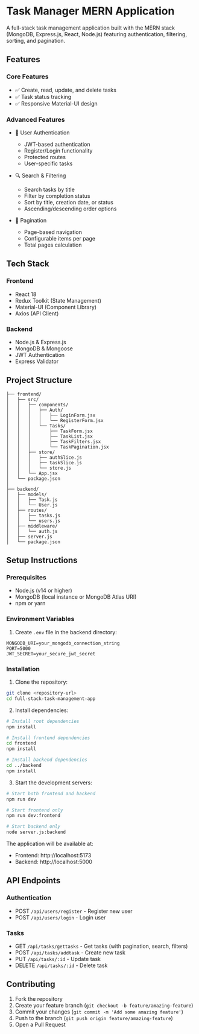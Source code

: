 # Task Manager MERN Application

A full-stack task management application built with the MERN stack (MongoDB, Express.js, React, Node.js) featuring authentication, filtering, sorting, and pagination.

## Features

### Core Features
- ✅ Create, read, update, and delete tasks
- ✅ Task status tracking
- ✅ Responsive Material-UI design

### Advanced Features
- 🔐 User Authentication
  - JWT-based authentication
  - Register/Login functionality
  - Protected routes
  - User-specific tasks

- 🔍 Search & Filtering
  - Search tasks by title
  - Filter by completion status
  - Sort by title, creation date, or status
  - Ascending/descending order options

- 📄 Pagination
  - Page-based navigation
  - Configurable items per page
  - Total pages calculation

## Tech Stack

### Frontend
- React 18
- Redux Toolkit (State Management)
- Material-UI (Component Library)
- Axios (API Client)

### Backend
- Node.js & Express.js
- MongoDB & Mongoose
- JWT Authentication
- Express Validator

## Project Structure

```
├── frontend/
│   ├── src/
│   │   ├── components/
│   │   │   ├── Auth/
│   │   │   │   ├── LoginForm.jsx
│   │   │   │   └── RegisterForm.jsx
│   │   │   └── Tasks/
│   │   │       ├── TaskForm.jsx
│   │   │       ├── TaskList.jsx
│   │   │       ├── TaskFilters.jsx
│   │   │       └── TaskPagination.jsx
│   │   ├── store/
│   │   │   ├── authSlice.js
│   │   │   ├── taskSlice.js
│   │   │   └── store.js
│   │   └── App.jsx
│   └── package.json
│
├── backend/
│   ├── models/
│   │   ├── Task.js
│   │   └── User.js
│   ├── routes/
│   │   ├── tasks.js
│   │   └── users.js
│   ├── middleware/
│   │   └── auth.js
│   ├── server.js
│   └── package.json
```

## Setup Instructions

### Prerequisites
- Node.js (v14 or higher)
- MongoDB (local instance or MongoDB Atlas URI)
- npm or yarn

### Environment Variables

1. Create `.env` file in the backend directory:
```env
MONGODB_URI=your_mongodb_connection_string
PORT=5000
JWT_SECRET=your_secure_jwt_secret
```

### Installation

1. Clone the repository:
```bash
git clone <repository-url>
cd full-stack-task-management-app

```

2. Install dependencies:
```bash
# Install root dependencies
npm install

# Install frontend dependencies
cd frontend
npm install

# Install backend dependencies
cd ../backend
npm install
```

3. Start the development servers:
```bash
# Start both frontend and backend
npm run dev

# Start frontend only
npm run dev:frontend

# Start backend only
node server.js:backend
```

The application will be available at:
- Frontend: http://localhost:5173
- Backend: http://localhost:5000

## API Endpoints

### Authentication
- POST `/api/users/register` - Register new user
- POST `/api/users/login` - Login user

### Tasks
- GET `/api/tasks/gettasks` - Get tasks (with pagination, search, filters)
- POST `/api/tasks/addtask` - Create new task
- PUT `/api/tasks/:id` - Update task
- DELETE `/api/tasks/:id` - Delete task

## Contributing

1. Fork the repository
2. Create your feature branch (`git checkout -b feature/amazing-feature`)
3. Commit your changes (`git commit -m 'Add some amazing feature'`)
4. Push to the branch (`git push origin feature/amazing-feature`)
5. Open a Pull Request
